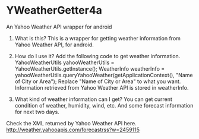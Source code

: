 YWeatherGetter4a
================

An Yahoo Weather API wrapper for android

1. What is this?
This is a wrapper for getting weather information from Yahoo Weather API, for android.

2. How do I use it?
Add the following code to get weather information.
	YahooWeatherUtils yahooWeatherUtils = YahooWeatherUtils.getInstance();
	WeatherInfo weatherInfo = yahooWeatherUtils.queryYahooWeather(getApplicationContext(), "Name of City or Area");
Replace "Name of City or Area" to what you want.
Information retrieved from Yahoo Weather API is stored in weatherInfo.

3. What kind of weather information can I get?
You can get current condition of weather, humidity, wind, etc.
And some forecast information for next two days.

Check the XML returned by Yahoo Weather API here.
http://weather.yahooapis.com/forecastrss?w=2459115

